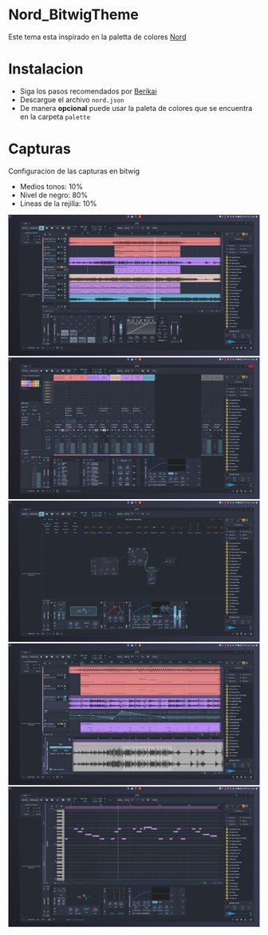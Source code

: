 # Nord_BitwigTheme
Este tema esta inspirado en la paletta de colores [Nord](https://www.nordtheme.com/docs/colors-and-palettes)

# Instalacion 
- Siga los pasos recomendados por [Berikai](https://github.com/Berikai/bitwig-theme-editor.git)
- Descargue el archivo `nord.json`
- De manera **opcional** puede usar la paleta de colores que se encuentra en la carpeta `palette`

# Capturas
Configuracion de las capturas en bitwig
- Medios tonos: 10%
- Nivel de negro: 80%
- Lineas de la rejilla: 10%
  
![Captura1](img/Nord_BitwigTheme_1.png)
![Mixer](img/Nord_BitwigTheme_Mixer.png)
![TheGrid](img/Nord_BitwigTheme_TheGrid.png)
![Devices](img/Nord_BitwigTheme_Editor_Automation.png)
![Devices](img/Nord_BitwigTheme_PianoRoll.png)
